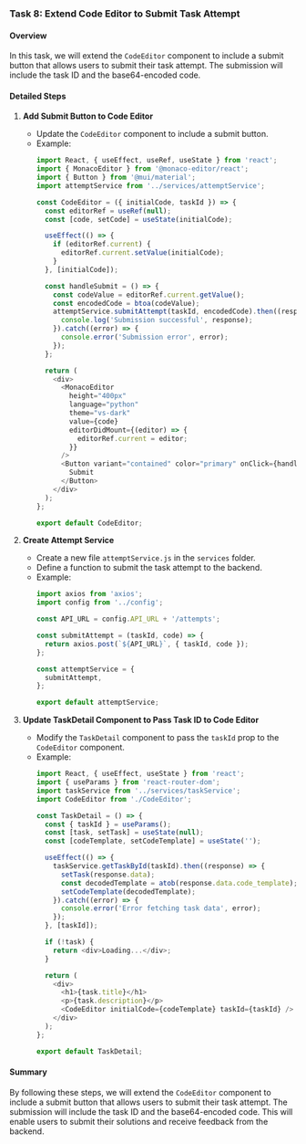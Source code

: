 ### Task 8: Extend Code Editor to Submit Task Attempt

#### Overview
In this task, we will extend the `CodeEditor` component to include a submit button that allows users to submit their task attempt. The submission will include the task ID and the base64-encoded code.

#### Detailed Steps

1. **Add Submit Button to Code Editor**
   - Update the `CodeEditor` component to include a submit button.
   - Example:
     ```javascript
     import React, { useEffect, useRef, useState } from 'react';
     import { MonacoEditor } from '@monaco-editor/react';
     import { Button } from '@mui/material';
     import attemptService from '../services/attemptService';

     const CodeEditor = ({ initialCode, taskId }) => {
       const editorRef = useRef(null);
       const [code, setCode] = useState(initialCode);

       useEffect(() => {
         if (editorRef.current) {
           editorRef.current.setValue(initialCode);
         }
       }, [initialCode]);

       const handleSubmit = () => {
         const codeValue = editorRef.current.getValue();
         const encodedCode = btoa(codeValue);
         attemptService.submitAttempt(taskId, encodedCode).then((response) => {
           console.log('Submission successful', response);
         }).catch((error) => {
           console.error('Submission error', error);
         });
       };

       return (
         <div>
           <MonacoEditor
             height="400px"
             language="python"
             theme="vs-dark"
             value={code}
             editorDidMount={(editor) => {
               editorRef.current = editor;
             }}
           />
           <Button variant="contained" color="primary" onClick={handleSubmit}>
             Submit
           </Button>
         </div>
       );
     };

     export default CodeEditor;
     ```

2. **Create Attempt Service**
   - Create a new file `attemptService.js` in the `services` folder.
   - Define a function to submit the task attempt to the backend.
   - Example:
     ```javascript
     import axios from 'axios';
     import config from '../config';

     const API_URL = config.API_URL + '/attempts';

     const submitAttempt = (taskId, code) => {
       return axios.post(`${API_URL}`, { taskId, code });
     };

     const attemptService = {
       submitAttempt,
     };

     export default attemptService;
     ```

3. **Update TaskDetail Component to Pass Task ID to Code Editor**
   - Modify the `TaskDetail` component to pass the `taskId` prop to the `CodeEditor` component.
   - Example:
     ```javascript
     import React, { useEffect, useState } from 'react';
     import { useParams } from 'react-router-dom';
     import taskService from '../services/taskService';
     import CodeEditor from './CodeEditor';

     const TaskDetail = () => {
       const { taskId } = useParams();
       const [task, setTask] = useState(null);
       const [codeTemplate, setCodeTemplate] = useState('');

       useEffect(() => {
         taskService.getTaskById(taskId).then((response) => {
           setTask(response.data);
           const decodedTemplate = atob(response.data.code_template);
           setCodeTemplate(decodedTemplate);
         }).catch((error) => {
           console.error('Error fetching task data', error);
         });
       }, [taskId]);

       if (!task) {
         return <div>Loading...</div>;
       }

       return (
         <div>
           <h1>{task.title}</h1>
           <p>{task.description}</p>
           <CodeEditor initialCode={codeTemplate} taskId={taskId} />
         </div>
       );
     };

     export default TaskDetail;
     ```

#### Summary
By following these steps, we will extend the `CodeEditor` component to include a submit button that allows users to submit their task attempt. The submission will include the task ID and the base64-encoded code. This will enable users to submit their solutions and receive feedback from the backend.
